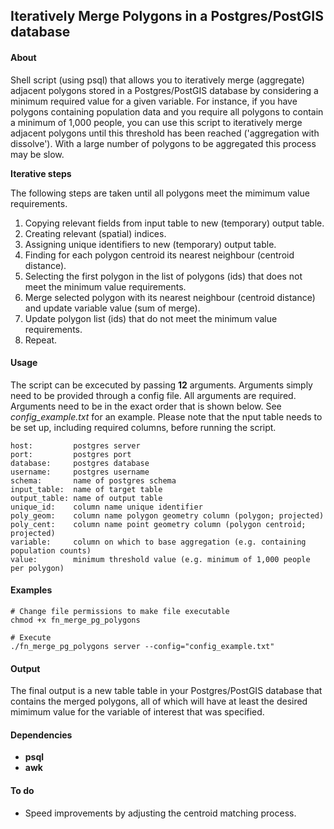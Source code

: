 ## Iteratively Merge Polygons in a Postgres/PostGIS database

#### About
Shell script (using psql) that allows you to iteratively merge (aggregate) adjacent polygons stored in a Postgres/PostGIS database by considering a minimum required value for a given variable. For instance, if you have polygons containing population data and you require all polygons to contain a minimum of 1,000 people, you can use this script to iteratively merge adjacent polygons until this threshold has been reached ('aggregation with dissolve'). With a large number of polygons to be aggregated this process may be slow. 

__Iterative steps__

The following steps are taken until all polygons meet the mimimum value requirements.

1. Copying relevant fields from input table to new (temporary) output table.
2. Creating relevant (spatial) indices.
3. Assigning unique identifiers to new (temporary) output table.
4. Finding for each polygon centroid its nearest neighbour (centroid distance).
5. Selecting the first polygon in the list of polygons (ids) that does not meet the minimum value requirements.
6. Merge selected polygon with its nearest neighbour (centroid distance) and update variable value (sum of merge).
7. Update polygon list (ids) that do not meet the minimum value requirements.
8. Repeat.

#### Usage
The script can be excecuted by passing __12__ arguments. Arguments simply need to be provided through a config file. All arguments are required. Arguments need to be in the exact order that is shown below. See _config_example.txt_ for an example. Please note that the nput table needs to be set up, including required columns, before running the script. 

    host:         postgres server
    port:         postgres port
    database:     postgres database
    username:     postgres username
    schema:       name of postgres schema
    input_table:  name of target table
    output_table: name of output table
    unique_id:    column name unique identifier 
    poly_geom:    column name polygon geometry column (polygon; projected)
    poly_cent:    column name point geometry column (polygon centroid; projected)
    variable:     column on which to base aggregation (e.g. containing population counts)
    value:        minimum threshold value (e.g. minimum of 1,000 people per polygon)

#### Examples

    # Change file permissions to make file executable
    chmod +x fn_merge_pg_polygons

    # Execute
    ./fn_merge_pg_polygons server --config="config_example.txt"

#### Output
The final output is a new table table in your Postgres/PostGIS database that contains the merged polygons, all of which will have at least the desired mimimum value for the variable of interest that was specified.

#### Dependencies
* __psql__ 
* __awk__

#### To do
* Speed improvements by adjusting the centroid matching process.

